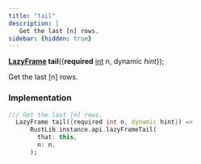 ```yaml
---
title: "tail"
description: |
   Get the last [n] rows.
sidebar: {hidden: true}
---
```

<span class="dart-code"><strong>[LazyFrame] tail</strong>({<span class="nobr"><strong>required</strong> [int] n</span>, <span class="nobr">dynamic <i>hint</i></span>});</span>

 Get the last [n] rows.
### Implementation
```dart
/// Get the last [n] rows.
  LazyFrame tail({required int n, dynamic hint}) =>
      RustLib.instance.api.lazyFrameTail(
        that: this,
        n: n,
      );
```

[LazyFrame]: /reference/classes/lazyframe/
[int]: https://api.flutter.dev/flutter/dart-core/int-class.html